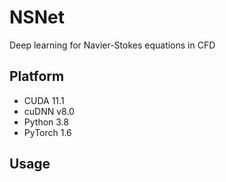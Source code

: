 # NSNet
 Deep learning for Navier-Stokes equations in CFD


## Platform

- CUDA 11.1
- cuDNN v8.0
- Python 3.8
- PyTorch 1.6

## Usage

